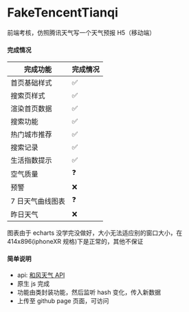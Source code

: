 # FakeTencentTianqi

前端考核，仿照腾讯天气写一个天气预报 H5（移动端）

#### 完成情况

| 完成功能         | 完成情况 |
| ---------------- | -------- |
| 首页基础样式     | ✅       |
| 搜索页样式       | ✅       |
| 渲染首页数据     | ✅       |
| 搜索功能         | ✅       |
| 热门城市推荐     | ✅       |
| 搜索记录         | ✅       |
| 生活指数提示     | ✅       |
| 空气质量         | ❓       |
| 预警             | ❌       |
| 7 日天气曲线图表 | ❓       |
| 昨日天气         | ❌       |

图表由于 echarts 没学完没做好，大小无法适应别的窗口大小，在 414x896(iphoneXR 规格)下是正常的，其他不保证

#### 简单说明

- api: [和风天气 API](https://dev.qweather.com/)
- 原生 js 完成
- 功能由类封装功能，然后监听 hash 变化，传入新数据
- 上传至 github page 页面，可访问
